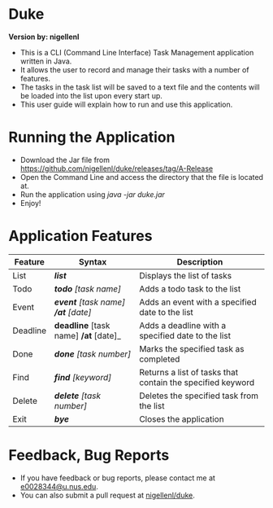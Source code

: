 # Duke 
**Version by: nigellenl**

*  This is a CLI (Command Line Interface) Task Management application written in Java. 
*  It allows the user to record and manage their tasks with a number of features.
*  The tasks in the task list will be saved to a text file and the contents will be loaded into the list upon every start up.
*  This user guide will explain how to run and use this application.

# Running the Application
* Download the Jar file from https://github.com/nigellenl/duke/releases/tag/A-Release
* Open the Command Line and access the directory that the file is located at.
* Run the application using _java -jar duke.jar_
* Enjoy!

# Application Features

Feature | Syntax | Description
--------|--------|------------
List | _**list**_ | Displays the list of tasks
Todo | _**todo** [task name]_ | Adds a todo task to the list
Event | _**event** [task name] **/at** [date]_ | Adds an event with a specified date to the list
Deadline | **deadline** [task name] **/at** [date]_ | Adds a deadline with a specified date to the list
Done | _**done** [task number]_ | Marks the specified task as completed
Find | _**find** [keyword]_ | Returns a list of tasks that contain the specified keyword
Delete | _**delete** [task number]_ | Deletes the specified task from the list
Exit | _**bye**_ | Closes the application 

# Feedback, Bug Reports

* If you have feedback or bug reports, please contact me at e0028344@u.nus.edu.
* You can also submit a pull request at [nigellenl/duke](https://github.com/nigellenl/duke/).
